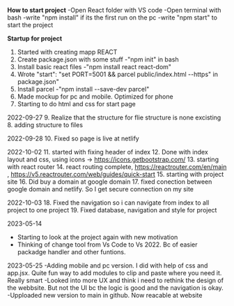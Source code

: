 **How to start project**
-Open React folder with VS code
-Open terminal with bash
-write "npm install" if its the first run on the pc
-write "npm start" to start the project

**Startup for project**
1. Started with creating mapp REACT
2. Create package.json with some stuff 
-"npm init" in bash 
3. Install basic react files 
-"npm install react react-dom"
4. Wrote "start": "set PORT=5001 && parcel public/index.html --https" in package.json"
5. Install parcel 
-"npm install --save-dev parcel"
6. Made mockup for pc and mobile. Optimized for phone
7. Starting to do html and css for start page 

2022-09-27
9. Realize that the structure for flie structure is none excisting
8. adding structure to files

2022-09-28
10. Fixed so page is live at netlify

2022-10-02
11. started with fixing header of index
12. Done with index layout and css, using icons -> https://icons.getbootstrap.com/
13. starting with react router
14. react routing complete, https://reactrouter.com/en/main , https://v5.reactrouter.com/web/guides/quick-start
15. starting with project site
16. Did buy a domain at google domain
17. fixed conection between google domain and netlify. So I get secure connection on my site

2022-10-03
18. Fixed the navigation so i can navigate from index to all project to one project
19. Fixed database, navigation and style for project

2023-05-14
- Starting to look at the project again with new motivation
- Thinking of change tool from Vs Code to Vs 2022. Bc of easier packadge handler and other funtions.

2023-05-25
-Adding mobile and pc version. I did with help of css and app.jsx. Quite fun way to add modules to clip and paste where you need it. Really smart
-Looked into more UX and think i need to rethink the design of the webbsite. But not the UI bc the logic is good and the navigation is okay.
-Upploaded new version to main in github. Now reacable at website
